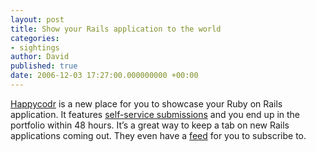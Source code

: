 ```yaml
---
layout: post
title: Show your Rails application to the world
categories:
- sightings
author: David
published: true
date: 2006-12-03 17:27:00.000000000 +00:00
---
```

<p><a href="http://happycodr.com/">Happycodr</a> is a new place for you to showcase your Ruby on Rails application. It features <a href="http://happycodr.com/submit">self-service submissions</a> and you end up in the portfolio within 48 hours. It&#8217;s a great way to keep a tab on new Rails applications coming out. They even have a <a href="http://www.happycodr.com/folio/rss">feed</a> for you to subscribe to.</p>